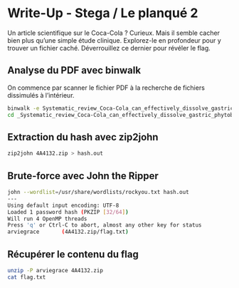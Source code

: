 # Write-Up - Stega / Le planqué 2

Un article scientifique sur le Coca-Cola ? Curieux. Mais il semble cacher bien plus qu’une simple étude clinique. Explorez-le en profondeur pour y trouver un fichier caché. Déverrouillez ce dernier pour révéler le flag.

## Analyse du PDF avec binwalk

On commence par scanner le fichier PDF à la recherche de fichiers dissimulés à l’intérieur.

```bash
binwalk -e Systematic_review_Coca-Cola_can_effectively_dissolve_gastric_phytobezoars_as_a_first-line_treatment.pdf
cd _Systematic_review_Coca-Cola_can_effectively_dissolve_gastric_phytobezoars_as_a_first-line_treatment.pdf.extracted
```

## Extraction du hash avec zip2john

```bash
zip2john 4A4132.zip > hash.out
```

## Brute-force avec John the Ripper

```bash
john --wordlist=/usr/share/wordlists/rockyou.txt hash.out
---
Using default input encoding: UTF-8
Loaded 1 password hash (PKZIP [32/64])
Will run 4 OpenMP threads
Press 'q' or Ctrl-C to abort, almost any other key for status
arviegrace       (4A4132.zip/flag.txt)     
```

## Récupérer le contenu du flag

```bash
unzip -P arviegrace 4A4132.zip
cat flag.txt
```
